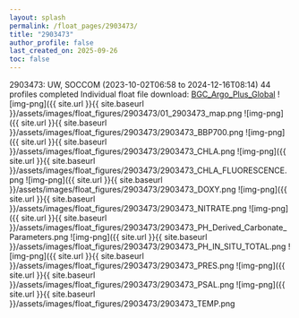 ```yaml
---
layout: splash
permalink: /float_pages/2903473/
title: "2903473"
author_profile: false
last_created_on: 2025-09-26
toc: false
---
```

 
2903473: UW, SOCCOM (2023-10-02T06:58 to 2024-12-16T08:14)
44 profiles completed
Individual float file download: [BGC_Argo_Plus_Global](https://ftp.soest.hawaii.edu/bgc_argo_plus/Individual_Floats/outliers_removed/2903473_Sprof_processed.nc)
![img-png]({{ site.url }}{{ site.baseurl }}/assets/images/float_figures/2903473/01_2903473_map.png
![img-png]({{ site.url }}{{ site.baseurl }}/assets/images/float_figures/2903473/2903473_BBP700.png
![img-png]({{ site.url }}{{ site.baseurl }}/assets/images/float_figures/2903473/2903473_CHLA.png
![img-png]({{ site.url }}{{ site.baseurl }}/assets/images/float_figures/2903473/2903473_CHLA_FLUORESCENCE.png
![img-png]({{ site.url }}{{ site.baseurl }}/assets/images/float_figures/2903473/2903473_DOXY.png
![img-png]({{ site.url }}{{ site.baseurl }}/assets/images/float_figures/2903473/2903473_NITRATE.png
![img-png]({{ site.url }}{{ site.baseurl }}/assets/images/float_figures/2903473/2903473_PH_Derived_Carbonate_Parameters.png
![img-png]({{ site.url }}{{ site.baseurl }}/assets/images/float_figures/2903473/2903473_PH_IN_SITU_TOTAL.png
![img-png]({{ site.url }}{{ site.baseurl }}/assets/images/float_figures/2903473/2903473_PRES.png
![img-png]({{ site.url }}{{ site.baseurl }}/assets/images/float_figures/2903473/2903473_PSAL.png
![img-png]({{ site.url }}{{ site.baseurl }}/assets/images/float_figures/2903473/2903473_TEMP.png
